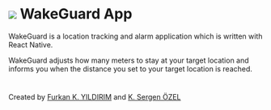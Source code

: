 <h1 style="align-items: center;justify-content: center;">
    <img src="https://github.com/furkannyildirim/WakeGuardApp/blob/master/ios/WakeGuard/Images.xcassets/AppIcon.appiconset/wg-icon-80px.png"/>
    WakeGuard App
</h1>

WakeGuard is a location tracking and alarm application which is written with React Native.

WakeGuard adjusts how many meters to stay at your target location and informs you when the distance you set to your target location is reached.
<h1></h1>

Created by [Furkan K. YILDIRIM](https://github.com/furkannyildirim) and [K. Sergen ÖZEL](https://github.com/ksergenozel)
